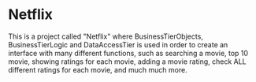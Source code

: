 # Netflix
This is a project called "Netflix" where BusinessTierObjects, BusinessTierLogic and DataAccessTier is used in order to create an 
interface with many different functions, such as searching a movie, top 10 movie, showing ratings for each movie, adding a movie 
rating, check ALL different ratings for each movie, and much much more.
